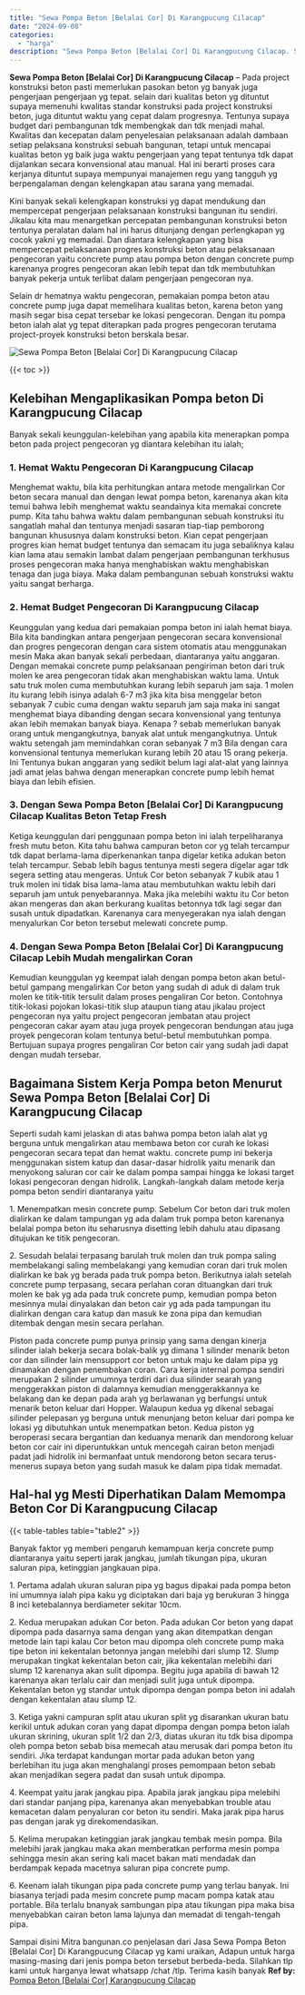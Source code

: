 ```yaml
---
title: "Sewa Pompa Beton [Belalai Cor] Di Karangpucung Cilacap"
date: "2024-09-08"
categories: 
  - "harga"
description: "Sewa Pompa Beton [Belalai Cor] Di Karangpucung Cilacap. Sampai disini Mitra bangunan.co penjelasan dari Jasa Sewa Pompa Beton [Belalai Cor] Di Karangpucung..."
---
```


**Sewa Pompa Beton \[Belalai Cor\] Di Karangpucung Cilacap** – Pada project konstruksi beton pasti memerlukan pasokan beton yg banyak juga pengerjaan pengerjaan yg tepat. selain dari kualitas beton yg dituntut supaya memenuhi kwalitas standar konstruksi pada project konstruksi beton, juga dituntut waktu yang cepat dalam progresnya. Tentunya supaya budget dari pembangunan tdk membengkak dan tdk menjadi mahal. Kwalitas dan kecepatan dalam penyelesaian pelaksanaan adalah dambaan setiap pelaksana konstruksi sebuah bangunan, tetapi untuk mencapai kualitas beton yg baik juga waktu pengerjaan yang tepat tentunya tdk dapat dijalankan secara konvensional atau manual. Hal ini berarti proses cara kerjanya dituntut supaya mempunyai manajemen regu yang tangguh yg berpengalaman dengan kelengkapan atau sarana yang memadai.

Kini banyak sekali kelengkapan konstruksi yg dapat mendukung dan mempercepat pengerjaan pelaksanaan konstruksi bangunan itu sendiri. Jikalau kita mau menargetkan percepatan pembangunan konstruksi beton tentunya peralatan dalam hal ini harus ditunjang dengan perlengkapan yg cocok yakni yg memadai. Dan diantara kelengkapan yang bisa mempercepat pelaksanaan progres konstruksi beton atau pelaksanaan pengecoran yaitu concrete pump atau pompa beton dengan concrete pump karenanya progres pengecoran akan lebih tepat dan tdk membutuhkan banyak pekerja untuk terlibat dalam pengerjaan pengecoran nya.

Selain dr hematnya waktu pengecoran, pemakaian pompa beton atau concrete pump juga dapat memelihara kualitas beton, karena beton yang masih segar bisa cepat tersebar ke lokasi pengecoran. Dengan itu pompa beton ialah alat yg tepat diterapkan pada progres pengecoran terutama project-proyek konstruksi beton berskala besar.

![Sewa Pompa Beton [Belalai Cor] Di Karangpucung Cilacap](/images/sewa-concrete-pump-10.png)

{{< toc >}}

## Kelebihan Mengaplikasikan Pompa beton Di Karangpucung Cilacap

Banyak sekali keunggulan-kelebihan yang apabila kita menerapkan pompa beton pada project pengecoran yg diantara kelebihan itu ialah;

### 1\. Hemat Waktu Pengecoran Di Karangpucung Cilacap

Menghemat waktu, bila kita perhitungkan antara metode mengalirkan Cor beton secara manual dan dengan lewat pompa beton, karenanya akan kita temui bahwa lebih menghemat waktu seandainya kita memakai concrete pump. Kita tahu bahwa waktu dalam pembangunan sebuah konstruksi itu sangatlah mahal dan tentunya menjadi sasaran tiap-tiap pemborong bangunan khususnya dalam konstruksi beton. Kian cepat pengerjaan progres kian hemat budget tentunya dan semacam itu juga sebaliknya kalau kian lama atau semakin lambat dalam pengerjaan pembangunan terkhusus proses pengecoran maka hanya menghabiskan waktu menghabiskan tenaga dan juga biaya. Maka dalam pembangunan sebuah konstruksi waktu yaitu sangat berharga.

### 2\. Hemat Budget Pengecoran Di Karangpucung Cilacap

Keunggulan yang kedua dari pemakaian pompa beton ini ialah hemat biaya. Bila kita bandingkan antara pengerjaan pengecoran secara konvensional dan progres pengecoran dengan cara sistem otomatis atau menggunakan mesin Maka akan banyak sekali perbedaan, diantaranya yaitu anggaran. Dengan memakai concrete pump pelaksanaan pengiriman beton dari truk molen ke area pengecoran tidak akan menghabiskan waktu lama. Untuk satu truk molen cuma membutuhkan kurang lebih separuh jam saja. 1 molen itu kurang lebih isinya adalah 6-7 m3 jika kita bisa menggelar beton sebanyak 7 cubic cuma dengan waktu separuh jam saja maka ini sangat menghemat biaya dibanding dengan secara konvensional yang tentunya akan lebih memakan banyak biaya. Kenapa ? sebab memerlukan banyak orang untuk mengangkutnya, banyak alat untuk mengangkutnya. Untuk waktu setengah jam memindahkan coran sebanyak 7 m3 Bila dengan cara konvensional tentunya memerlukan kurang lebih 20 atau 15 orang pekerja. Ini Tentunya bukan anggaran yang sedikit belum lagi alat-alat yang lainnya jadi amat jelas bahwa dengan menerapkan concrete pump lebih hemat biaya dan lebih efisien.

### 3\. Dengan Sewa Pompa Beton \[Belalai Cor\] Di Karangpucung Cilacap Kualitas Beton Tetap Fresh

Ketiga keunggulan dari penggunaan pompa beton ini ialah terpeliharanya fresh mutu beton. Kita tahu bahwa campuran beton cor yg telah tercampur tdk dapat berlama-lama diperkenankan tanpa digelar ketika adukan beton telah tercampur. Sebab lebih bagus tentunya mesti segera digelar agar tdk segera setting atau mengeras. Untuk Cor beton sebanyak 7 kubik atau 1 truk molen ini tidak bisa lama-lama atau membutuhkan waktu lebih dari separuh jam untuk penyebarannya. Maka jika melebihi waktu itu Cor beton akan mengeras dan akan berkurang kualitas betonnya tdk lagi segar dan susah untuk dipadatkan. Karenanya cara menyegerakan nya ialah dengan menyalurkan Cor beton tersebut melewati concrete pump.

### 4\. Dengan Sewa Pompa Beton \[Belalai Cor\] Di Karangpucung Cilacap Lebih Mudah mengalirkan Coran

Kemudian keunggulan yg keempat ialah dengan pompa beton akan betul-betul gampang mengalirkan Cor beton yang sudah di aduk di dalam truk molen ke titik-titik tersulit dalam proses pengaliran Cor beton. Contohnya titik-lokasi pojokan lokasi-titik slup ataupun tiang atau jikalau project pengecoran nya yaitu project pengecoran jembatan atau project pengecoran cakar ayam atau juga proyek pengecoran bendungan atau juga proyek pengecoran kolam tentunya betul-betul membutuhkan pompa. Bertujuan supaya progres pengaliran Cor beton cair yang sudah jadi dapat dengan mudah tersebar.

## Bagaimana Sistem Kerja Pompa beton Menurut Sewa Pompa Beton \[Belalai Cor\] Di Karangpucung Cilacap

Seperti sudah kami jelaskan di atas bahwa pompa beton ialah alat yg berguna untuk mengalirkan atau membawa beton cor curah ke lokasi pengecoran secara tepat dan hemat waktu. concrete pump ini bekerja menggunakan sistem katup dan dasar-dasar hidrolik yaitu menarik dan menyokong saluran cor cair ke dalam pompa sampai hingga ke lokasi target lokasi pengecoran dengan hidrolik. Langkah-langkah dalam metode kerja pompa beton sendiri diantaranya yaitu

1\. Menempatkan mesin concrete pump. Sebelum Cor beton dari truk molen dialirkan ke dalam tampungan yg ada dalam truk pompa beton karenanya belalai pompa beton itu seharusnya disetting lebih dahulu atau dipasang ditujukan ke titik pengecoran.

2\. Sesudah belalai terpasang barulah truk molen dan truk pompa saling membelakangi saling membelakangi yang kemudian coran dari truk molen dialirkan ke bak yg berada pada truk pompa beton. Berikutnya ialah setelah concrete pump terpasang, secara perlahan coran dituangkan dari truk molen ke bak yg ada pada truk concrete pump, kemudian pompa beton mesinnya mulai dinyalakan dan beton cair yg ada pada tampungan itu dialirkan dengan cara katup dan masuk ke zona pipa dan kemudian ditembak dengan mesin secara perlahan.

Piston pada concrete pump punya prinsip yang sama dengan kinerja silinder ialah bekerja secara bolak-balik yg dimana 1 silinder menarik beton cor dan silinder lain mensupport cor beton untuk maju ke dalam pipa yg dinamakan dengan penembakan coran. Cara kerja internal pompa sendiri merupakan 2 silinder umumnya terdiri dari dua silinder searah yang menggerakkan piston di dalamnya kemudian menggerakkannya ke belakang dan ke depan pada arah yg berlawanan yg berfungsi untuk menarik beton keluar dari Hopper. Walaupun kedua yg dikenal sebagai silinder pelepasan yg berguna untuk menunjang beton keluar dari pompa ke lokasi yg dibutuhkan untuk menempatkan beton. Kedua piston yg beroperasi secara bergantian dan keduanya menarik dan mendorong keluar beton cor cair ini diperuntukkan untuk mencegah cairan beton menjadi padat jadi hidrolik ini bermanfaat untuk mendorong beton secara terus-menerus supaya beton yang sudah masuk ke dalam pipa tidak memadat.

## Hal-hal yg Mesti Diperhatikan Dalam Memompa Beton Cor Di Karangpucung Cilacap

{{< table-tables table="table2" >}}

Banyak faktor yg memberi pengaruh kemampuan kerja concrete pump diantaranya yaitu seperti jarak jangkau, jumlah tikungan pipa, ukuran saluran pipa, ketinggian jangkauan pipa.

1\. Pertama adalah ukuran saluran pipa yg bagus dipakai pada pompa beton ini umumnya ialah pipa kaku yg diciptakan dari baja yg berukuran 3 hingga 8 inci ketebalannya berdiameter sekitar 10cm.

2\. Kedua merupakan adukan Cor beton. Pada adukan Cor beton yang dapat dipompa pada dasarnya sama dengan yang akan ditempatkan dengan metode lain tapi kalau Cor beton mau dipompa oleh concrete pump maka tipe beton ini kekentalan betonnya jangan melebihi dari slump 12. Slump merupakan tingkat kekentalan beton cair, jika kekentalan melebihi dari slump 12 karenanya akan sulit dipompa. Begitu juga apabila di bawah 12 karenanya akan terlalu cair dan menjadi sulit juga untuk dipompa. Kekentalan beton yg standar untuk dipompa dengan pompa beton ini adalah dengan kekentalan atau slump 12.

3\. Ketiga yakni campuran split atau ukuran split yg disarankan ukuran batu kerikil untuk adukan coran yang dapat dipompa dengan pompa beton ialah ukuran skrining, ukuran split 1/2 dan 2/3, diatas ukuran itu tdk bisa dipompa oleh pompa beton sebab bisa memecah atau merusak dari pompa beton itu sendiri. Jika terdapat kandungan mortar pada adukan beton yang berlebihan itu juga akan menghalangi proses pemompaan beton sebab akan menjadikan segera padat dan susah untuk dipompa.

4\. Keempat yaitu jarak jangkau pipa. Apabila jarak jangkau pipa melebihi dari standar panjang pipa, karenanya akan menyebabkan trouble atau kemacetan dalam penyaluran cor beton itu sendiri. Maka jarak pipa harus pas dengan jarak yg direkomendasikan.

5\. Kelima merupakan ketinggian jarak jangkau tembak mesin pompa. Bila melebihi jarak jangkau maka akan memberatkan performa mesin pompa sehingga mesin akan sering kali macet bakan mati mendadak dan berdampak kepada macetnya saluran pipa concrete pump.

6\. Keenam ialah tikungan pipa pada concrete pump yang terlau banyak. Ini biasanya terjadi pada mesim concrete pump macam pompa katak atau portable. Bila terlalu bnanyak sambungan pipa atau tikungan pipa maka bisa menyebabkan cairan beton lama lajunya dan memadat di tengah-tengah pipa.

Sampai disini Mitra bangunan.co penjelasan dari Jasa Sewa Pompa Beton \[Belalai Cor\] Di Karangpucung Cilacap yg kami uraikan, Adapun untuk harga masing-masing dari jenis pompa beton tersebut berbeda-beda. Silahkan tlp kami untuk harganya lewat whatsapp /chat /tlp. Terima kasih banyak
**Ref by:** [Pompa Beton [Belalai Cor] Karangpucung Cilacap](https://id.wikipedia.org/wiki/Pompa)
